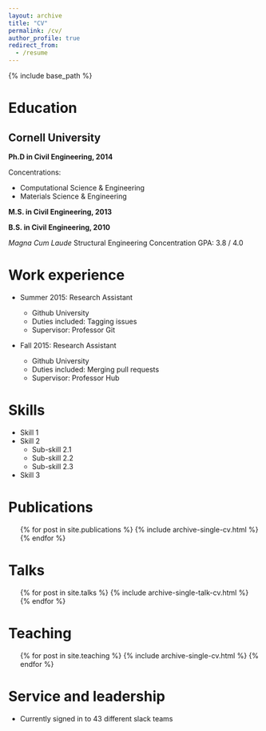 ```yaml
---
layout: archive
title: "CV"
permalink: /cv/
author_profile: true
redirect_from:
  - /resume
---
```


{% include base_path %}

Education
======

Cornell University
------

**Ph.D in Civil Engineering, 2014**

Concentrations:
- Computational Science & Engineering
- Materials Science & Engineering

**M.S. in Civil Engineering, 2013**

**B.S. in Civil Engineering, 2010**

*Magna Cum Laude*
Structural Engineering Concentration
GPA: 3.8 / 4.0

Work experience
======
* Summer 2015: Research Assistant
  * Github University
  * Duties included: Tagging issues
  * Supervisor: Professor Git

* Fall 2015: Research Assistant
  * Github University
  * Duties included: Merging pull requests
  * Supervisor: Professor Hub
  
Skills
======
* Skill 1
* Skill 2
  * Sub-skill 2.1
  * Sub-skill 2.2
  * Sub-skill 2.3
* Skill 3

Publications
======
  <ul>{% for post in site.publications %}
    {% include archive-single-cv.html %}
  {% endfor %}</ul>
  
Talks
======
  <ul>{% for post in site.talks %}
    {% include archive-single-talk-cv.html %}
  {% endfor %}</ul>
  
Teaching
======
  <ul>{% for post in site.teaching %}
    {% include archive-single-cv.html %}
  {% endfor %}</ul>
  
Service and leadership
======
* Currently signed in to 43 different slack teams
